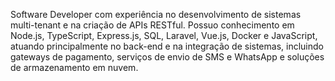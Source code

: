 Software Developer com experiência no desenvolvimento de sistemas multi-tenant e na criação de APIs RESTful. Possuo conhecimento em Node.js, TypeScript, Express.js, SQL, Laravel, Vue.js, Docker e JavaScript, atuando principalmente no back-end e na integração de sistemas, incluindo gateways de pagamento, serviços de envio de SMS e WhatsApp e soluções de armazenamento em nuvem.
